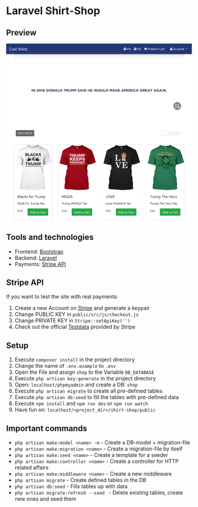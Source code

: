 # Laravel Shirt-Shop

## Preview
![](/preview/home.png "Home Page")

## Tools and technologies
- Frontend: [Bootstrap](https://getbootstrap.com/)
- Backend: [Laravel](https://laravel.com/)
- Payments: [Stripe API](https://stripe.com/en-de)

## Stripe API
If you want to test the site with real payments:
1. Create a new Account on [Stripe](https://stripe.com/en-de) and generate a keypair
2. Change PUBLIC KEY in `public/src/js/checkout.js`
3. Change PRIVATE KEY in `Stripe::setApiKey('')`
4. Check out the official [Testdata](https://stripe.com/docs/testing) provided by Stripe

## Setup
1. Execute `composer install` in the project directory
2. Change the name of `.env.example` to `.env` 
3. Open the File and assign `shop` to the Variable `DB_DATABASE`
4. Execute `php artisan key:generate` in the project directory
5. Open: `localhost/phpmyadmin` and create a DB: `shop`
6. Execute `php artisan migrate` to create all pre-defined tables
7. Execute `php artisan db:seed` to fill the tables with pre-defined data
8. Execute `npm install` and `npm run dev` or `npm run watch`
9. Have fun on: `localhost/<project_dir>/shirt-shop/public`

## Important commands
- `php artisan make:model <name> -m` - Create a DB-model + migration-file
- `php artisan make:migration <name>` - Create a migration-file by itself
- `php artisan make:seed <name>` - Create a template for a seeder
- `php artisan make:controller <name>` - Create a controller for HTTP related affairs
- `php artisan make:middleware <name>` - Create a new middleware
- `php artisan migrate` - Create defined tables in the DB
- `php artisan db:seed` - Fills tables up with data
- `php artisan migrate:refresh --seed ` - Delete existing tables, create new ones and seed them


